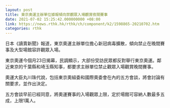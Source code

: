 ```yaml
---
layout: post
title: 東京奧運主辦單位據報傾向禁觀眾入場觀賞夜間賽事
date: 2021-07-02 15:25:42.000000000 +08:00
link: https://news.rthk.hk/rthk/ch/component/k2/1598865-20210702.htm
categories: rthk
---
```


日本《讀賣新聞》報道，東京奧運主辦單位擔心新冠病毒擴散，傾向禁止在晚間賽事及大型場館容許觀眾入場。

東京奧運今個月23日揭幕，民調顯示，大部份受訪民眾都反對舉行東京奧運。鄰近東京的千葉縣和埼玉縣知事，都要求主辦單位禁止觀眾入場觀賞晚間賽事。

奧運大臣丸川珠代說，包括東京奧組委和國際奧委會在內的五方會談，將會討論有關要求，並作出決定。

五方會談早前已經同意，將奧運賽事的入場觀眾上限，定於場館可容納人數最多五成，上限1萬人。
